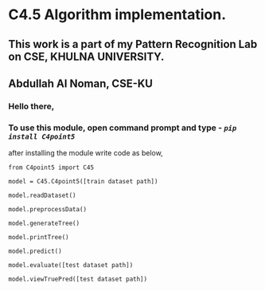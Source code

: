 # C4.5 Algorithm implementation. 
## This work is a part of my Pattern Recognition Lab on CSE, KHULNA UNIVERSITY.
## Abdullah Al Noman, CSE-KU

### Hello there,
### To use this module, open command prompt and type - *```pip install C4point5```*

after installing the module write code as below,
```
from C4point5 import C45

model = C45.C4point5([train dataset path])

model.readDataset()

model.preprocessData()

model.generateTree()

model.printTree()

model.predict()

model.evaluate([test dataset path])

model.viewTruePred([test dataset path])

```
